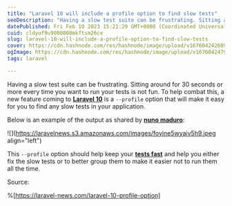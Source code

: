 ```yaml
---
title: "Laravel 10 will include a profile option to find slow tests"
seoDescription: "Having a slow test suite can be frustrating. Sitting around for 30 seconds or more every time you want to run your tests is not fun. To help combat this, a"
datePublished: Fri Feb 10 2023 15:21:29 GMT+0000 (Coordinated Universal Time)
cuid: cldyof9u9000008mkftsm26ce
slug: laravel-10-will-include-a-profile-option-to-find-slow-tests
cover: https://cdn.hashnode.com/res/hashnode/image/upload/v1676042426093/3aeb9483-0b6e-4b11-8a8b-b5d4829a07f2.jpeg
ogImage: https://cdn.hashnode.com/res/hashnode/image/upload/v1676042479361/a5c12d6a-1ea2-4608-a4a6-47a13d570b48.jpeg
tags: laravel

---
```


Having a slow test suite can be frustrating. Sitting around for 30 seconds or more every time you want to run your tests is not fun. To help combat this, a new feature coming to [**Laravel 10**](https://laravel-news.com/laravel-10) is a `--profile` option that will make it easy for you to find any slow tests in your application.

Below is an example of the output as shared by [**nuno maduro**](https://twitter.com/enunomaduro/status/1623025145571905553):

![](https://laravelnews.s3.amazonaws.com/images/foyine5wyaiv5h9.jpeg align="left")

This `--profile` option should help keep your [**tests fast**](https://laravel-news.com/tips-to-speed-up-phpunit-tests) and help you either fix the slow tests or to better group them to make it easier not to run them all the time.

Source:

%[https://laravel-news.com/laravel-10-profile-option]